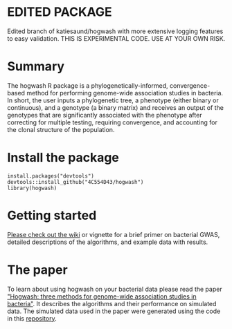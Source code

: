# EDITED PACKAGE
Edited branch of katiesaund/hogwash with more extensive logging features to easy validation.
THIS IS EXPERIMENTAL CODE. USE AT YOUR OWN RISK. 

# Summary
The hogwash R package is a phylogenetically-informed, convergence-based method for performing genome-wide association studies in bacteria. In short, the user inputs a phylogenetic tree, a phenotype (either binary or continuous), and a genotype (a binary matrix) and receives an output of the genotypes that are significantly associated with the phenotype after correcting for multiple testing, requiring convergence, and accounting for the clonal structure of the population.
   
# Install the package
`install.packages("devtools")`  
`devtools::install_github("4C554D43/hogwash")`  
`library(hogwash)`
  
# Getting started
[Please check out the wiki](https://github.com/katiesaund/hogwash/wiki) or vignette for a brief primer on bacterial GWAS, detailed descriptions of the algorithms, and example data with results.

# The paper 
To learn about using hogwash on your bacterial data please read the paper ["Hogwash: three methods for genome-wide association studies in bacteria"](https://www.microbiologyresearch.org/content/journal/mgen/10.1099/mgen.0.000469). It describes the algorithms and their performance on simulated data. The simulated data used in the paper were generated using the code in this [repository](https://github.com/katiesaund/simulate_data_for_convergence_based_bGWAS). 


